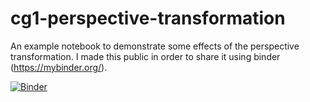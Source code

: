 # cg1-perspective-transformation
An example notebook to demonstrate some effects of the perspective transformation. I made this public in order to share it using binder (https://mybinder.org/).

[![Binder](https://mybinder.org/badge_logo.svg)](https://mybinder.org/v2/gh/maxkohlbrenner/cg1-perspective-transformation/HEAD?filepath=Perspective%20Transformation%2C%20Parallel%20Lines%2C%20Fixed%20Points%20and%20Infinite%20Points.ipynb)
